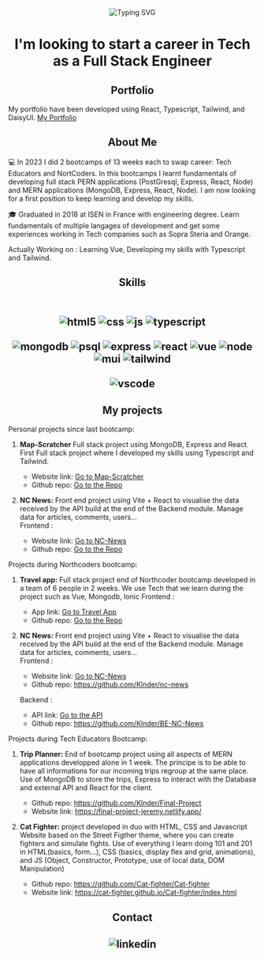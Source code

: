 <div align="center"><img src="https://readme-typing-svg.herokuapp.com?font=Roboto&weight=500&size=30&duration=3000&pause=1000&color=86F73F&background=1B17FF00&center=true&vCenter=true&width=500&height=70&lines=Hi+I'm+J%C3%A9r%C3%A9my+Merlin+%F0%9F%91%8B" alt="Typing SVG" /></div>

<h1 align="center"> I'm looking to start a career in Tech as a Full Stack Engineer</h1>

<h2 align="center">Portfolio</h2>

My portfolio have been developed using React, Typescript, Tailwind, and DaisyUI. [My Portfolio](https://portfoliojeremymerlin.netlify.app/home)

<h2 align="center">About Me</h2>

:computer: In 2023 I did 2 bootcamps of 13 weeks each to swap career: Tech Educators and NortCoders. In this bootcamps I learnt fundamentals of developing full stack PERN applications (PostGresql, Express, React, Node) and MERN applications (MongoDB, Express, React, Node). I am now looking for a first position to keep learning and develop my skills.

:mortar_board: Graduated in 2018 at ISEN in France with engineering degree. Learn fundamentals of multiple langages of development and get some experiences working in Tech companies such as Sopra Steria and Orange.

Actually Working on : Learning Vue, Developing my skills with Typescript and Tailwind.

<h2 align="center">Skills<h2>

<div align="center"><br/>
 <img alt="html5" src= "https://img.shields.io/badge/HTML5-E34F26?style=for-the-badge&logo=html5&logoColor=white" />
<img alt="css" src= "https://img.shields.io/badge/CSS3-1572B6?style=for-the-badge&logo=css3&logoColor=white" />
<img alt="js" src="https://img.shields.io/badge/JavaScript-323330?style=for-the-badge&logo=javascript&logoColor=F7DF1E" />
<img alt="typescript" src="https://img.shields.io/badge/TypeScript-007ACC?style=for-the-badge&logo=typescript&logoColor=white" />
</div>
 <div align="center"><br/>
<img alt="mongodb" src="https://img.shields.io/badge/MongoDB-4EA94B?style=for-the-badge&logo=mongodb&logoColor=white" />
  <img alt="psql" src="https://img.shields.io/badge/PostgreSQL-316192?style=for-the-badge&logo=postgresql&logoColor=white" />
<img alt="express" src="https://img.shields.io/badge/Express.js-404D59?style=for-the-badge" />
<img alt="react" src="https://img.shields.io/badge/React-20232A?style=for-the-badge&logo=react&logoColor=61DAFB" />
<img alt="vue" src="https://img.shields.io/badge/Vue.js-35495E?style=for-the-badge&logo=vue.js&logoColor=4FC08D" />
<img alt="node" src="https://img.shields.io/badge/Node.js-43853D?style=for-the-badge&logo=node.js&logoColor=white" />
<img alt="mui" src="https://img.shields.io/badge/Material--UI-0081CB?style=for-the-badge&logo=material-ui&logoColor=white" />
<img alt="tailwind" src="https://img.shields.io/badge/Tailwind_CSS-38B2AC?style=for-the-badge&logo=tailwind-css&logoColor=white" />   
</div>
<div align="center"><br/>  
<img alt="vscode" src="https://img.shields.io/badge/Visual_Studio-5C2D91?style=for-the-badge&logo=visual%20studio&logoColor=white" />
 </div>



<h2 align="center">My projects</h2>

Personal projects since last bootcamp:

1. **Map-Scratcher** Full stack project using MongoDB, Express and React. First Full stack project where I developed my skills using Typescript and Tailwind.
 
   - Website link: [Go to Map-Scratcher](https://map-scratcher.netlify.app/)
   - Github repo: [Go to the Repo](https://github.com/Klnder/Map-Scratcher/tree/main)


2. **NC News:** Front end project using Vite + React to visualise the data received by the API build at the end of the Backend module. Manage data for articles, comments, users...  
   Frontend :  
   - Website link: [Go to NC-News](https://nc-news-pinpin.netlify.app/home)  
   - Github repo: [Go to the Repo](https://github.com/Klnder/nc-news)

Projects during Northcoders bootcamp:

1. **Travel app:** Full stack project end of Northcoder bootcamp developed in a team of 6 people in 2 weeks. We use Tech that we learn during the project such as Vue, Mongodb, Ionic
   Frontend :  
   - App link: [Go to Travel App](https://travel-app-npm-jog.netlify.app/)
   - Github repo: [Go to the Repo](https://github.com/npm-jog/travel-proj/tree/main)


2. **NC News:** Front end project using Vite + React to visualise the data received by the API build at the end of the Backend module. Manage data for articles, comments, users...  
   Frontend :  
   - Website link: [Go to NC-News](https://nc-news-pinpin.netlify.app/home)  
   - Github repo: https://github.com/Klnder/nc-news
     
   Backend :  
   - API link: [Go to the API](https://nc-api-project.onrender.com/api)  
   - Github repo: https://github.com/Klnder/BE-NC-News  

Projects during Tech Educators Bootcamp:

1. **Trip Planner:** End of bootcamp project using all aspects of MERN applications developped alone in 1 week. The principe is to be able to have all informations for our incoming trips regroup at the same place. Use of MongoDB to store the trips, Express to interact with the Database and external API and React for the client.
    - Github repo: https://github.com/Klnder/Final-Project
    - Website link: https://final-project-jeremy.netlify.app/
   
2. **Cat Fighter:** project developed in duo with HTML, CSS and Javascript Website based on the Street Figther theme, where you can create fighters and simulate fights. Use of everything I learn doing 101 and 201 in HTML(basics, form...), CSS (basics, display flex and grid, animations), and JS (Object, Constructor, Prototype, use of local data, DOM Manipulation)

    - Github repo: https://github.com/Cat-fighter/Cat-fighter
    - Website link: https://cat-fighter.github.io/Cat-fighter/index.html


<h2 align="center">Contact<h2>
<div align="center">
<img src="https://img.shields.io/badge/LinkedIn-0077B5?style=for-the-badge&logo=linkedin&logoColor=white" alt="linkedin" />
</div>

